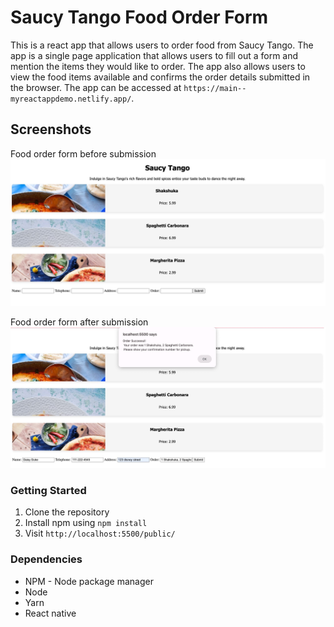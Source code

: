 # Saucy Tango Food Order Form

This is a react app that allows users to order food from Saucy Tango. The app is a single page application that allows users to fill out a form and mention the items they would like to order. The app also allows users to view the food items available and confirms the order details submitted in the browser. The app can be accessed at `https://main--myreactappdemo.netlify.app/`.

## Screenshots

Food order form before submission
![Order form](https://github.com/keshiacor/coriolanreactapp/blob/main/public/order_form.jpg)

Food order form after submission
![Order form with response message](https://github.com/keshiacor/coriolanreactapp/blob/main/public/order_details.jpg)

### Getting Started

1. Clone the repository
2. Install npm using `npm install`
3. Visit `http://localhost:5500/public/`

### Dependencies

- NPM - Node package manager
- Node
- Yarn
- React native
